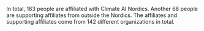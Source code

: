 In total, 183 people are affiliated with Climate AI Nordics. Another 68 people are supporting affiliates from outside the Nordics. The affiliates and supporting affiliates come from 142 different organizations in total.
